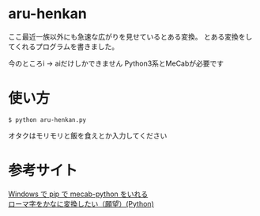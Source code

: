# aru-henkan
ここ最近一族以外にも急速な広がりを見せているとある変換。
とある変換をしてくれるプログラムを書きました。

今のところi -> aiだけしかできません
Python3系とMeCabが必要です

# 使い方
```
$ python aru-henkan.py
```
オタクはモリモリと飯を食えとか入力してください

# 参考サイト
[Windows で pip で mecab-python をいれる](https://qiita.com/yukinoi/items/990b6933d9f21ba0fb43)  
[ローマ字をかなに変換したい（願望）(Python)](http://cylomw.hatenablog.com/entry/2016/12/06/131418)
